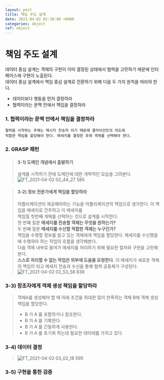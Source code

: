 ```yaml
---
layout: post
title: 책임 주도 설계
date: 2021-04-02 02:30:00 +0900
categories: object
ref: object
---
```


# 책임 주도 설계
   데이터 중심 설계는 객체의 구현이 이미 결정된 상태에서 협력을 고민하기 때문에 인터페이스에 구현이 노출된다.   
   데이터 중심 설계에서 책임 중심 설계로 전환하기 위해 다음 두 가지 원칙을 따라야 한다.   
   - 데이터보다 행동을 먼저 결정하라
   - 협력이라는 문맥 안에서 책임을 결정하라   

### 1. 협력이라는 문맥 안에서 책임을 결정하라
    협력을 시작하는 주체는 메시지 전송자 이기 때문에 클라이언트의 의도에   
    적합한 책임을 할당해야 한다. 메세지를 결정한 후에 객체를 선택해야 한다.   
       
### 2. GRASP 패턴
> #### 3-1) 도메인 개념에서 출발하기
> 설계를 시작하기 전에 도메인에 대한 개력적인 모습을 그려본다.
> ![FT_2021-04-02 02_44_27 585](https://user-images.githubusercontent.com/13375810/113335923-9754e980-9360-11eb-9515-20a693d04447.png)

> #### 3-2) 정보 전문가에게 책임을 할당하라
> 어플리케이션이 제공해야하는 기능을 어플리케이션의 책임으로 생가한다. 이 책임을 메세지로 간주하고 이 메세지를   
> 책임질 첫번째 개체를 선택하는 것으로 설계를 시작한다.   
> 첫 번째 질문 **메세지를 전송할 객체는 무엇을 원하는가?**   
> 두 번째 질문 **메세지를 수신할 적합한 객체는 누구인가?**   
> 책임을 수행할 정보를 알고 있는 객체에게 책임을 할당한다. 메세지를 수신했을 때 수행햐아 하는 작업의 흐름을 생각해본다.   
> 다음 객체 내부로 들어가 메세지를 처리하기 위해 필요한 절차와 구현을 고민해 본다.   
> **스스로 처리할 수 없는 작업은 외부에 도움을 요청한다.** 이 메세지가 새로운 객체의 책임이 되고 메세지 전송과 수신을 통해 협력 공동체가 구성된다.
> ![FT_2021-04-02 02_53_58 838](https://user-images.githubusercontent.com/13375810/113335866-8015fc00-9360-11eb-9a3a-4493e4835c61.png)
   
### 3-3) 창조자에게 객체 생성 책임을 할당하라
> 객체A를 생성해야 할 때 아래 조건을 최대한 많이 만족하는 객체 B에 객체 생성 책임을 할당한다.
> - B 가 A 를 포함하거나 참조한다.
> - B 가 A 를 기록한다.
> - B 가 A 를 긴밀하게 사용한다.
> - B 가 A 를 초기화 하는데 필요한 데이테를 가지고 있다.
   
### 3-4) 데이터 결정
> ![FT_2021-04-02 03_02_18 595](https://user-images.githubusercontent.com/13375810/113335934-9d4aca80-9360-11eb-9fc7-e7df10c41e8f.png)

   
### 3-5) 구현을 통한 검증
>
